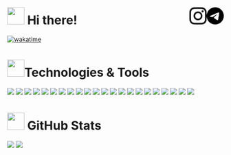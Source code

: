 <h1>
  <img src="https://media.tenor.com/ttMsN_OQVv0AAAAj/luffy-gear-5.gif" width="40" height="40">
  Hi there!

  <a href="https://t.me/beoningg">
    <picture>
      <source width="40" align="right" media="(prefers-color-scheme: dark)" srcset="icons/telegram-light.svg">
      <img width="40" align="right" src="icons/telegram-dark.svg" />
    </picture>
  </a>

  <a href="https://instagram.com/beoningg">
    <picture>
      <source width="40" align="right" media="(prefers-color-scheme: dark)" srcset="icons/instagram-light.svg">
      <img width="40" align="right" src="icons/instagram-light.svg" />
    </picture>
  </a>
</h1>

[![wakatime](https://wakatime.com/badge/user/d8114194-0515-4601-85f4-45cf5fddfbad.svg?style=flat-square)](https://wakatime.com/@d8114194-0515-4601-85f4-45cf5fddfbad)

<h1><img src="https://media.tenor.com/bU8W2-lHZhYAAAAi/luffy.gif" width="40" height="40">Technologies & Tools</h1>

![](https://img.shields.io/badge/Sass-informational?style=flat-square&logo=sass&logoColor=ffffff&color=cd649b)
![](https://img.shields.io/badge/TypeScript-informational?style=flat-square&logo=typescript&logoColor=ffffff&color=007acc)
![](https://img.shields.io/badge/React-informational?style=flat-square&logo=react&logoColor=ffffff&color=066d89)
![](https://img.shields.io/badge/MUI-informational?style=flat-square&logo=mui&logoColor=ffffff&color=1d70df)
![](https://img.shields.io/badge/Antd-informational?style=flat-square&logo=antdesign&logoColor=ffffff&color=1867dc)
![](https://img.shields.io/badge/Shadcn%2Fui-informational?style=flat-square&logo=Shadcn%2Fui&logoColor=ffffff&color=000000)
![](https://img.shields.io/badge/Redux%20Toolkit-informational?style=flat-square&logo=redux&logoColor=ffffff&color=593d88)
![](https://img.shields.io/badge/MobX-informational?style=flat-square&logo=mobx&logoColor=ffffff&color=db5a17)
![](https://img.shields.io/badge/Next-informational?style=flat-square&logo=next.js&logoColor=ffffff&color=000000)
![](https://img.shields.io/badge/Webpack-informational?style=flat-square&logo=webpack&logoColor=ffffff&color=549ac7)
![](https://img.shields.io/badge/Vite-informational?style=flat-square&logo=vite&logoColor=ffffff&color=b500fe)
![](https://img.shields.io/badge/Node-informational?style=flat-square&logo=node.js&logoColor=ffffff&color=3c873a)
![](https://img.shields.io/badge/PostgreSQL-informational?style=flat-square&logo=postgresql&logoColor=ffffff&color=336791)
![](https://img.shields.io/badge/VS%20Code-informational?style=flat-square&logo=webstorm&logoColor=white&color=007acc)
![](https://img.shields.io/badge/PNPM-informational?style=flat-square&logo=pnpm&logoColor=ffffff&color=f9ad00)
![](https://img.shields.io/badge/yarn-informational?style=flat-square&logo=yarn&logoColor=ffffff&color=262456)
![](https://img.shields.io/badge/Turborepo-informational?style=flat-square&logo=turborepo&logoColor=ffffff&color=ef4444)
![](https://img.shields.io/badge/NX-informational?style=flat-square&logo=nx&logoColor=ffffff&color=10172a)
![](https://img.shields.io/badge/Swagger-informational?style=flat-square&logo=swagger&logoColor=ffffff&color=54ca8f)
![](https://img.shields.io/badge/Docker-informational?style=flat-square&logo=docker&logoColor=ffffff&color=1b64ee)
![](https://img.shields.io/badge/Arch%20Linux-informational?style=flat-square&logo=archlinux&logoColor=ffffff&color=0094da)
![](https://img.shields.io/badge/nginx-informational?style=flat-square&logo=nginx&logoColor=ffffff&color=009637)

<h1><img src="octocats/mona-loading.gif" width="40" height="40"> GitHub Stats</h1>

<div>
  <img height="180em" src="https://github-readme-stats.vercel.app/api?username=beoning&layout=compact&show_icons=true&theme=white&hide_border=true&icon_color=2a84ea&bg_color=00000000&text_color=2a84ea" />
  <img height="180em" src="https://github-readme-stats.vercel.app/api/top-langs/?username=beoning&layout=compact&theme=white&hide_border=true&icon_color=2a84ea&bg_color=00000000&text_color=2a84ea" />
</div>
